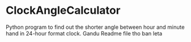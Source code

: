 # ClockAngleCalculator
Python program to find out the shorter angle between hour and minute hand in 24-hour format clock.
Gandu Readme file tho ban leta

